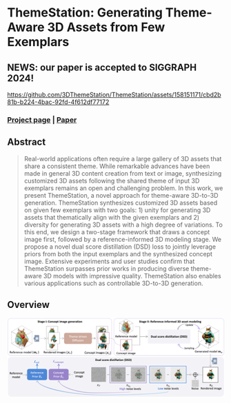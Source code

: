 # ThemeStation: Generating Theme-Aware 3D Assets from Few Exemplars

## NEWS: our paper is accepted to SIGGRAPH 2024!

https://github.com/3DThemeStation/ThemeStation/assets/158151171/cbd2b81b-b224-4bac-92fd-4f612df77172


### [Project page](https://3dthemestation.github.io/) |   [Paper](https://arxiv.org/abs/2403.15383) 

## Abstract
>Real-world applications often require a large gallery of 3D assets that share a consistent theme. While remarkable advances have been made in general 3D content creation from text or image, synthesizing customized 3D assets following the shared theme of input 3D exemplars remains an open and challenging problem. In this work, we present ThemeStation, a novel approach for theme-aware 3D-to-3D generation. ThemeStation synthesizes customized 3D assets based on given few exemplars with two goals: 1) unity for generating 3D assets that thematically align with the given exemplars and 2) diversity for generating 3D assets with a high degree of variations. To this end, we design a two-stage framework that draws a concept image first, followed by a reference-informed 3D modeling stage. We propose a novel dual score distillation (DSD) loss to jointly leverage priors from both the input exemplars and the synthesized concept image. Extensive experiments and user studies confirm that ThemeStation surpasses prior works in producing diverse theme-aware 3D models with impressive quality. ThemeStation also enables various applications such as controllable 3D-to-3D generation.

## Overview
<div class="half">
    <img src="figures/overview.png" width="1080">
</div>
